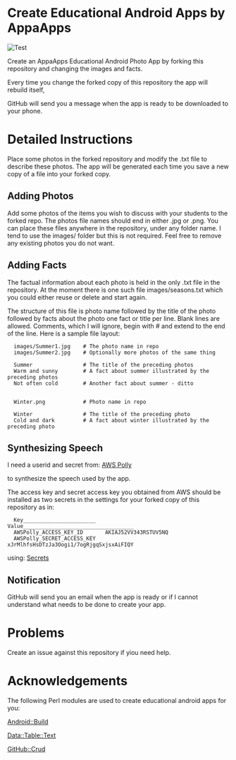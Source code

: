 # Create Educational Android Apps by AppaApps

![Test](https://github.com/philiprbrenan/AppaAppsGitHubPhotoApp/workflows/Test/badge.svg)

Create an AppaApps Educational Android Photo App by forking this repository
and changing the images and facts.

Every time you change the forked copy of this repository the app will rebuild
itself,

GitHub will send you a message when the app is ready to be downloaded to your
phone.

# Detailed Instructions

Place some photos in the forked repository and modify the .txt file to describe
these photos.  The app will be generated each time you save a new copy of a
file into your forked copy.

## Adding Photos

Add some photos of the items you wish to discuss with your students to the
forked repo.  The photos file names should end in either .jpg or .png. You can
place these files anywhere in the repository, under any folder name.  I tend to
use the images/ folder but this is not required. Feel free to remove any
existing photos you do not want.

## Adding Facts

The factual information about each photo is held in the only .txt file in the
repository.  At the moment there is one such file images/seasons.txt which you
could either reuse or delete and start again.

The structure of this file is photo name followed by the title of the photo
followed by facts about the photo one fact or title per line.  Blank lines are
allowed.  Comments, which I will ignore, begin with # and extend to the end of
the line.  Here is a sample file layout:

~~~~
  images/Summer1.jpg    # The photo name in repo
  images/Summer2.jpg    # Optionally more photos of the same thing

  Summer                # The title of the preceding photos
  Warm and sunny        # A fact about summer illustrated by the preceding photos
  Not often cold        # Another fact about summer - ditto


  Winter.png            # Photo name in repo

  Winter                # The title of the preceding photo
  Cold and dark         # A fact about winter illustrated by the preceding photo
~~~~

## Synthesizing Speech

I need a userid and secret from: [AWS Polly](https://docs.aws.amazon.com/polly/latest/dg/security-iam.html#security_iam_authentication)

to synthesize the speech used by the app.

The access key and secret access key you obtained from AWS should be installed
as two secrets in the settings for your forked copy of this repository as in:

~~~~
  Key_______________________   Value___________________________________
  AWSPolly_ACCESS_KEY_ID       AKIAJ52VV343RSTUV5NQ
  AWSPolly_SECRET_ACCESS_KEY   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
~~~~

using: [Secrets](https://docs.github.com/en/free-pro-team@latest/actions/reference/encrypted-secrets#creating-encrypted-secrets-for-a-repository)

## Notification

GitHub will send you an email when the app is ready or if I cannot understand
what needs to be done to create your app.

# Problems

Create an issue against this repository if yiou need help.

# Acknowledgements

The following Perl modules are used to create educational android apps for you:

  [Android::Build](https://metacpan.org/pod/Android::Build)

  [Data::Table::Text](https://metacpan.org/pod/Data::Table::Text)

  [GitHub::Crud](https://metacpan.org/pod/GitHub::Crud)
